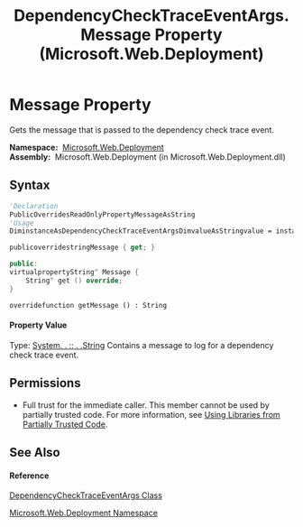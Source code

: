 ﻿---
title: DependencyCheckTraceEventArgs.Message Property  (Microsoft.Web.Deployment)
TOCTitle: Message Property
ms:assetid: P:Microsoft.Web.Deployment.DependencyCheckTraceEventArgs.Message
ms:mtpsurl: https://msdn.microsoft.com/en-us/library/microsoft.web.deployment.dependencychecktraceeventargs.message(v=VS.90)
ms:contentKeyID: 22753977
ms.date: 05/02/2012
mtps_version: v=VS.90
f1_keywords:
- Microsoft.Web.Deployment.DependencyCheckTraceEventArgs.Message
- Microsoft.Web.Deployment.DependencyCheckTraceEventArgs.get_Message
dev_langs:
- CSharp
- JScript
- VB
- c++
api_location:
- Microsoft.Web.Deployment.dll
api_name:
- Microsoft.Web.Deployment.DependencyCheckTraceEventArgs.get_Message
- Microsoft.Web.Deployment.DependencyCheckTraceEventArgs.Message
api_type:
- Managed
topic_type:
- apiref
- kbSyntax
product_family_name: VS
ROBOTS: INDEX,FOLLOW
---

# Message Property

Gets the message that is passed to the dependency check trace event.

**Namespace:**  [Microsoft.Web.Deployment](microsoft-web-deployment-namespace.md)  
**Assembly:**  Microsoft.Web.Deployment (in Microsoft.Web.Deployment.dll)

## Syntax

``` vb
'Declaration
PublicOverridesReadOnlyPropertyMessageAsString
'Usage
DiminstanceAsDependencyCheckTraceEventArgsDimvalueAsStringvalue = instance.Message
```

``` csharp
publicoverridestringMessage { get; }
```

``` c++
public:
virtualpropertyString^ Message {
    String^ get () override;
}
```

``` jscript
overridefunction getMessage () : String
```

#### Property Value

Type: [System. . :: . .String](https://msdn.microsoft.com/en-us/library/s1wwdcbf\(v=vs.90\))  
Contains a message to log for a dependency check trace event.  

## Permissions

  - Full trust for the immediate caller. This member cannot be used by partially trusted code. For more information, see [Using Libraries from Partially Trusted Code](https://msdn.microsoft.com/en-us/library/8skskf63\(v=vs.90\)).

## See Also

#### Reference

[DependencyCheckTraceEventArgs Class](dependencychecktraceeventargs-class-microsoft-web-deployment.md)

[Microsoft.Web.Deployment Namespace](microsoft-web-deployment-namespace.md)

